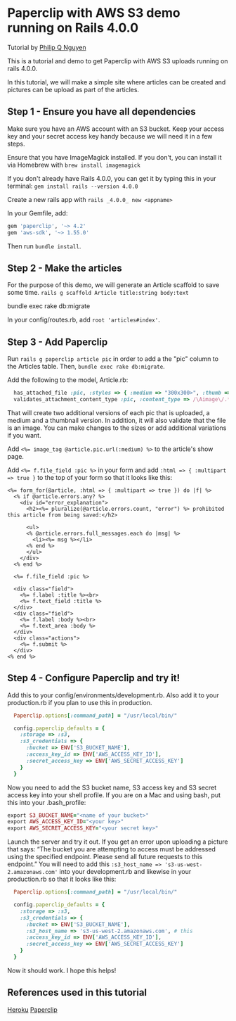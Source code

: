 # Paperclip with AWS S3 demo running on Rails 4.0.0

Tutorial by [Philip Q Nguyen](https://github.com/philipqnguyen)

This is a tutorial and demo to get Paperclip with AWS S3 uploads running on rails 4.0.0.

In this tutorial, we will make a simple site where articles can be created and pictures can be upload as part of the articles.

## Step 1 - Ensure you have all dependencies

Make sure you have an AWS account with an S3 bucket. Keep your access key and your secret access key handy because we will need it in a few steps.

Ensure that you have ImageMagick installed. If you don't, you can install it via Homebrew with `brew install imagemagick`

If you don't already have Rails 4.0.0, you can get it by typing this in your terminal: `gem install rails --version 4.0.0`

Create a new rails app with `rails _4.0.0_ new <appname>`

In your Gemfile, add:
``` ruby
gem 'paperclip', '~> 4.2'
gem 'aws-sdk', '~> 1.55.0'
```
Then run `bundle install`.

## Step 2 - Make the articles

For the purpose of this demo, we will generate an Article scaffold to save some time. `rails g scaffold Article title:string body:text`

bundle exec rake db:migrate

In your config/routes.rb, add `root 'articles#index'`.

## Step 3 - Add Paperclip

Run `rails g paperclip article pic` in order to add a the "pic" column to the Articles table. Then, `bundle exec rake db:migrate`.

Add the following to the model, Article.rb:
``` ruby
  has_attached_file :pic, :styles => { :medium => "300x300>", :thumb => "100x100>" }, :default_url => "/images/:style/missing.png"
  validates_attachment_content_type :pic, :content_type => /\Aimage\/.*\Z/
```
That will create two additional versions of each pic that is uploaded, a medium and a thumbnail version. In addition, it will also validate that the file is an image. You can make changes to the sizes or add additional variations if you want.

Add `<%= image_tag @article.pic.url(:medium) %>` to the article's show page.

Add `<%= f.file_field :pic %>` in your form and add `:html => { :multipart => true }` to the top of your form so that it looks like this:

``` erb
<%= form_for(@article, :html => { :multipart => true }) do |f| %>
  <% if @article.errors.any? %>
    <div id="error_explanation">
      <h2><%= pluralize(@article.errors.count, "error") %> prohibited this article from being saved:</h2>

      <ul>
      <% @article.errors.full_messages.each do |msg| %>
        <li><%= msg %></li>
      <% end %>
      </ul>
    </div>
  <% end %>

  <%= f.file_field :pic %>

  <div class="field">
    <%= f.label :title %><br>
    <%= f.text_field :title %>
  </div>
  <div class="field">
    <%= f.label :body %><br>
    <%= f.text_area :body %>
  </div>
  <div class="actions">
    <%= f.submit %>
  </div>
<% end %>
```
## Step 4 - Configure Paperclip and try it!

Add this to your config/environments/development.rb. Also add it to your production.rb if you plan to use this in production.
``` ruby
  Paperclip.options[:command_path] = "/usr/local/bin/"

  config.paperclip_defaults = {
    :storage => :s3,
    :s3_credentials => {
      :bucket => ENV['S3_BUCKET_NAME'],
      :access_key_id => ENV['AWS_ACCESS_KEY_ID'],
      :secret_access_key => ENV['AWS_SECRET_ACCESS_KEY']
    }
  }
```
Now you need to add the S3 bucket name, S3 access key and S3 secret access key into your shell profile. If you are on a Mac and using bash, put this into your .bash_profile:

``` ruby
export S3_BUCKET_NAME="<name of your bucket>"
export AWS_ACCESS_KEY_ID="<your key>"
export AWS_SECRET_ACCESS_KEY="<your secret key>"
```

Launch the server and try it out. If you get an error upon uploading a picture that says: “The bucket you are attempting to access must be addressed using the specified endpoint. Please send all future requests to this endpoint.” You will need to add this `:s3_host_name => 's3-us-west-2.amazonaws.com'` into your development.rb and likewise in your production.rb so that it looks like this:

``` ruby
  Paperclip.options[:command_path] = "/usr/local/bin/"

  config.paperclip_defaults = {
    :storage => :s3,
    :s3_credentials => {
      :bucket => ENV['S3_BUCKET_NAME'],
      :s3_host_name => 's3-us-west-2.amazonaws.com', # this
      :access_key_id => ENV['AWS_ACCESS_KEY_ID'],
      :secret_access_key => ENV['AWS_SECRET_ACCESS_KEY']
    }
  }
```

Now it should work. I hope this helps!

## References used in this tutorial

[Heroku](https://devcenter.heroku.com/articles/paperclip-s3)
[Paperclip](https://github.com/thoughtbot/paperclip)
